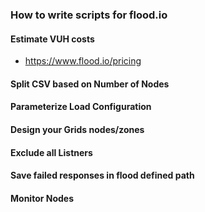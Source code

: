 ### How to write scripts for flood.io 


#### Estimate VUH costs 
- https://www.flood.io/pricing

#### Split CSV based on Number of Nodes

#### Parameterize Load Configuration

#### Design your Grids nodes/zones

#### Exclude all Listners

#### Save failed responses in flood defined path

#### Monitor Nodes
